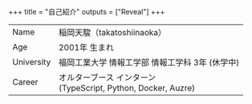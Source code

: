 +++
title = "自己紹介"
outputs = ["Reveal"]
+++


|        |        |
| ------ | ------ |
| Name   | 稲岡天駿（takatoshiinaoka） |
| Age    | 2001年 生まれ               |
| University | 福岡工業大学 情報工学部 情報工学科 3年 (休学中)  |
| Career | オルターブース インターン<br> (TypeScript, Python, Docker, Auzre) |
